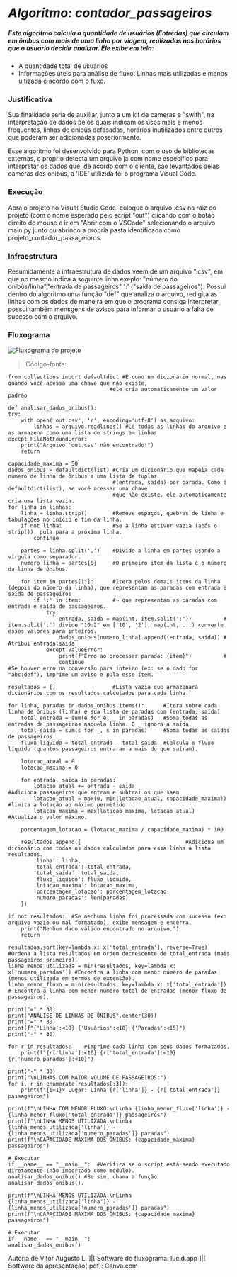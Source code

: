 # ***Algoritmo: contador_passageiros***

##### Este algoritmo calcula a quantidade de usuários (Entredas) que circulam em ônibus com mais de uma linha por viagem, realizadas nos horários que o usuário decidir analizar. Ele exibe em tela:

 - A quantidade total de usuários
 - Informações úteis para análise de fluxo: Linhas mais utilizadas e menos ultizada e acordo com o fuxo.

### Justificativa
Sua finalidade seria de auxiliar, junto a um kit de cameras e "swith", na interpretação de dados pelos quais indicam os usos mais e menos frequentes, linhas de onibûs defasadas, horários inutilizados entre outros que poderam ser adicionadas poseriormente.

Esse algoritmo foi desenvolvido para Python, com o uso de bibliotecas externas, o proprio detecta um arquivo ja com nome especifico para interpretar os dados que, de acordo com o cliente, são levantados pelas cameras dos onibus, a 'IDE' utilizida foi o programa Visual Code.

### Execução
Abra o projeto no Visual Studio Code: coloque o arquivo .csv na raiz do projeto (com o nome esperado pelo script "out") clicando com o botão direito do mouse e ir em "Abrir com o VSCode" selecionando o arquivo main.py junto ou abrindo a propria pasta identificada como projeto_contador_passageioros. 

### Infraestrutura
Resumidamente a infraestrutura de dados veem de um arquivo ".csv", em que no mesmo indica a seguinte linha exeplo: "número do onibûs/linha","entrada de passageiros" ':' ("saida de passageiros").
Possui dentro do algoritmo uma função "def" que analiza o arquivo, redigita as linhas com os dados de maneira em que o programa consiga interpretar, possui também mensgens de avisos para informar o usuário a falta de sucesso com o arquivo.

### Fluxograma
![Fluxograma do projeto](https://github.com/Vitor-ALucn/contador_passageiros/blob/main/Algoritmo%20contador.jpeg)

> Código-fonte:

    from collections import defaultdict #É como um dicionário normal, mas quando você acessa uma chave que não existe, 
                                    #ele cria automaticamente um valor padrão

    def analisar_dados_onibus():
    try:
        with open('out.csv', 'r', encoding='utf-8') as arquivo:
            linhas = arquivo.readlines() #Lê todas as linhas do arquivo e as armazena como uma lista de strings em linhas
    except FileNotFoundError:
        print("Arquivo 'out.csv' não encontrado!")
        return

    capacidade_maxima = 50
    dados_onibus = defaultdict(list) #Cria um dicionário que mapeia cada número de linha de ônibus a uma lista de tuplas 
                                     #(entrada, saída) por parada. Como é defaultdict(list), se você acessar uma chave 
                                     #que não existe, ele automaticamente cria uma lista vazia. 
    for linha in linhas:
        linha = linha.strip()        #Remove espaços, quebras de linha e tabulações no início e fim da linha.
        if not linha:                #Se a linha estiver vazia (após o strip()), pula para a próxima linha.
            continue

        partes = linha.split(',')    #Divide a linha em partes usando a vírgula como separador.
        numero_linha = partes[0]     #O primeiro item da lista é o número da linha de ônibus.

        for item in partes[1:]:      #Itera pelos demais itens da linha (depois do número da linha), que representam as paradas com entrada e saída de passageiros
            if ':' in item:          #¬ que representam as paradas com entrada e saída de passageiros.
                try:                                                    
                    entrada, saida = map(int, item.split(':'))          # item.split(':') divide "10:2" em ['10', '2'], map(int, ...) converte esses valores para inteiros.
                    dados_onibus[numero_linha].append((entrada, saida)) # Atribui entrada:saída
                except ValueError:                                      
                    print(f"Erro ao processar parada: {item}")          #
                    continue                                            #Se houver erro na conversão para inteiro (ex: se o dado for "abc:def"), imprime um aviso e pula esse item.

    resultados = []                  #Lista vazia que armazenará dicionários com os resultados calculados para cada linha.

    for linha, paradas in dados_onibus.items():      #Itera sobre cada linha de ônibus (linha) e sua lista de paradas com (entrada, saída)
        total_entrada = sum(e for e, _ in paradas)   #Soma todas as entradas de passageiros naquela linha. O _ ignora a saída.
        total_saida = sum(s for _, s in paradas)     #Soma todas as saídas de passageiros.
        fluxo_liquido = total_entrada - total_saida  #Calcula o fluxo líquido (quantos passageiros entraram a mais do que saíram). 

        lotacao_atual = 0
        lotacao_maxima = 0

        for entrada, saida in paradas:
            lotacao_atual += entrada - saida                                #Adiciona passageiros que entram e subtrai os que saem
            lotacao_atual = max(0, min(lotacao_atual, capacidade_maxima))   #limita a lotação ao máximo permitido
            lotacao_maxima = max(lotacao_maxima, lotacao_atual)             #Atualiza o valor máximo.

        porcentagem_lotacao = (lotacao_maxima / capacidade_maxima) * 100

        resultados.append({                                 #Adiciona um dicionário com todos os dados calculados para essa linha à lista resultados. 
            'linha': linha,
            'total_entrada': total_entrada,
            'total_saida': total_saida,
            'fluxo_liquido': fluxo_liquido,
            'lotacao_maxima': lotacao_maxima,
            'porcentagem_lotacao': porcentagem_lotacao,
            'numero_paradas': len(paradas)
        })

    if not resultados:  #Se nenhuma linha foi processada com sucesso (ex: arquivo vazio ou mal formatado), exibe mensagem e encerra. 
        print("Nenhum dado válido encontrado no arquivo.")
        return

    resultados.sort(key=lambda x: x['total_entrada'], reverse=True) #Ordena a lista resultados em ordem decrescente de total_entrada (mais passageiros primeiro).
    linha_menos_utilizada = min(resultados, key=lambda x: x['numero_paradas']) #Encontra a linha com menor número de paradas (menos utilizada em termos de extensão). 
    linha_menor_fluxo = min(resultados, key=lambda x: x['total_entrada']) # Encontra a linha com menor número total de entradas (menor fluxo de passageiros). 

    print("=" * 30)
    print("ANÁLISE DE LINHAS DE ÔNIBUS".center(30))
    print("=" * 30)
    print(f"{'Linha':<10} {'Usuários':<10} {'Paradas':<15}")
    print("-" * 30)

    for r in resultados:    #Imprime cada linha com seus dados formatados.
        print(f"{r['linha']:<10} {r['total_entrada']:<10} {r['numero_paradas']:<10}")

    print("-" * 30)
    print("\nLINHAS COM MAIOR VOLUME DE PASSAGEIROS:")
    for i, r in enumerate(resultados[:3]):
        print(f"{i+1}º Lugar: Linha {r['linha']} - {r['total_entrada']} passageiros")

    print(f"\nLINHA COM MENOR FLUXO:\nLinha {linha_menor_fluxo['linha']} - {linha_menor_fluxo['total_entrada']} passageiros")
    print(f"\nLINHA MENOS UTILIZADA:\nLinha {linha_menos_utilizada['linha']} - {linha_menos_utilizada['numero_paradas']} paradas")
    print(f"\nCAPACIDADE MÁXIMA DOS ÔNIBUS: {capacidade_maxima} passageiros")

    # Executar
    if __name__ == "__main__":  #Verifica se o script está sendo executado diretamente (não importado como módulo). 
    analisar_dados_onibus() #Se sim, chama a função analisar_dados_onibus(). 

    print(f"\nLINHA MENOS UTILIZADA:\nLinha {linha_menos_utilizada['linha']} - {linha_menos_utilizada['numero_paradas']} paradas")
    print(f"\nCAPACIDADE MÁXIMA DOS ÔNIBUS: {capacidade_maxima} passageiros")

    # Executar
    if __name__ == "__main__":
    analisar_dados_onibus()

Autoria de Vitor Augusto L. ]|[
Software do fluxograma: lucid.app ]|[
Software da apresentação(.pdf): Canva.com
